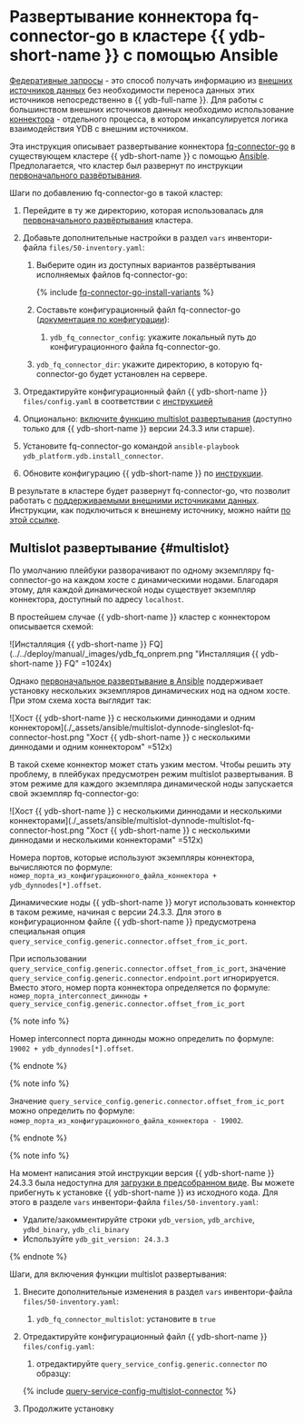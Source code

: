 # Развертывание коннектора fq-connector-go в кластере {{ ydb-short-name }} с помощью Ansible

[Федеративные запросы](../../concepts/federated_query/index.md) - это способ получать информацию из [внешних источников данных](../../concepts/datamodel/external_data_source.md) без необходимости переноса данных этих источников непосредственно в {{ ydb-full-name }}. Для работы с большинством внешних источников данных необходимо использование [коннектора](../../concepts/federated_query/architecture.md#connectors) - отдельного процесса, в котором инкапсулируется логика взаимодействия YDB с внешним источником.

Эта инструкция описывает развертывание коннектора [fq-connector-go](../../deploy/manual/connector.md#fq-connector-go) в существующем кластере {{ ydb-short-name }} с помощью [Ansible](https://www.ansible.com). Предполагается, что кластер был развернут по инструкции [первоначального развёртывания](./initial-deployment.md).

Шаги по добавлению fq-connector-go в такой кластер:

1. Перейдите в ту же директорию, которая использовалась для [первоначального развёртывания](./initial-deployment.md) кластера.
1. Добавьте дополнительные настройки в раздел `vars` инвентори-файла `files/50-inventory.yaml`:

    1. Выберите один из доступных вариантов развёртывания исполняемых файлов fq-connector-go:

        {% include [fq-connector-go-install-variants](./_includes/fq-connector-go-install-variants.md) %}

    1. Составьте конфигурационный файл fq-connector-go ([документация по конфигурации](../../deploy/manual/connector.md#fq-connector-go-config)):

        1. `ydb_fq_connector_config`: укажите локальный путь до конфигурационного файла fq-connector-go.

    1. `ydb_fq_connector_dir`: укажите директорию, в которую fq-connector-go будет установлен на сервере.

1. Отредактируйте конфигурационный файл {{ ydb-short-name }} `files/config.yaml` в соответствии с [инструкцией](../../deploy/manual/deploy-ydb-federated-query.md#guide)
1. Опционально: [включите функцию multislot развертывания](#multislot) (доступно только для {{ ydb-short-name }} версии 24.3.3 или старше).
1. Установите fq-connector-go командой `ansible-playbook ydb_platform.ydb.install_connector`.
1. Обновите конфигурацию {{ ydb-short-name }} по [инструкции](./update-config.md).

В результате в кластере будет развернут fq-connector-go, что позволит работать с [поддерживаемыми внешними источниками данных](../../concepts/federated_query/architecture.md#supported-datasources). Инструкции, как подключиться к внешнему источнику, можно найти [по этой ссылке](../../concepts/federated_query/index.md).

## Multislot развертывание {#multislot}

По умолчанию плейбуки разворачивают по одному экземпляру fq-connector-go на каждом хосте с динамическими нодами. Благодаря этому, для каждой динамической ноды существует экземпляр коннектора, доступный по адресу `localhost`.

В простейшем случае {{ ydb-short-name }} кластер с коннектором описывается схемой:

![Инсталляция {{ ydb-short-name }} FQ](../../deploy/manual/_images/ydb_fq_onprem.png "Инсталляция {{ ydb-short-name }} FQ" =1024x)

Однако [первоначальное развертывание в Ansible](./initial-deployment.md) поддерживает установку нескольких экземпляров динамических нод на одном хосте. При этом схема хоста выглядит так:

![Хост {{ ydb-short-name }} с несколькими диннодами и одним коннектором](./_assets/ansible/multislot-dynnode-singleslot-fq-connector-host.png "Хост {{ ydb-short-name }} с несколькими диннодами и одним коннектором" =512x)

В такой схеме коннектор может стать узким местом. Чтобы решить эту проблему, в плейбуках предусмотрен режим multislot развертывания. В этом режиме для каждого экземпляра динамической ноды запускается свой экземпляр fq-connector-go:

![Хост {{ ydb-short-name }} с несколькими диннодами и несколькими коннекторами](./_assets/ansible/multislot-dynnode-multislot-fq-connector-host.png "Хост {{ ydb-short-name }} с несколькими диннодами и несколькими коннекторами" =512x)

Номера портов, которые используют экземпляры коннектора, вычисляются по формуле: `номер_порта_из_конфигурационного_файла_коннектора + ydb_dynnodes[*].offset`.

Динамические ноды {{ ydb-short-name }} могут использовать коннектор в таком режиме, начиная с версии 24.3.3. Для этого в конфигурационном файле {{ ydb-short-name }} предусмотрена специальная опция `query_service_config.generic.connector.offset_from_ic_port`.

При использовании `query_service_config.generic.connector.offset_from_ic_port`, значение `query_service_config.generic.connector.endpoint.port` игнорируется. Вместо этого, номер порта коннектора определяется по формуле: `номер_порта_interconnect_динноды + query_service_config.generic.connector.offset_from_ic_port`

{% note info %}

Номер interconnect порта динноды можно определить по формуле: `19002 + ydb_dynnodes[*].offset`.

{% endnote %}

{% note info %}

Значение `query_service_config.generic.connector.offset_from_ic_port` можно определить по формуле: `номер_порта_из_конфигурационного_файла_коннектора - 19002`.

{% endnote %}

{% note info %}

На момент написания этой инструкции версия {{ ydb-short-name }} 24.3.3 была недоступна для [загрузки в предсобранном виде](../../downloads/index.md#ydb-server). Вы можете прибегнуть к установке {{ ydb-short-name }} из исходного кода. Для этого в разделе `vars` инвентори-файла `files/50-inventory.yaml`:

* Удалите/закомментируйте строки `ydb_version`, `ydb_archive`, `ydbd_binary`, `ydb_cli_binary`
* Используйте `ydb_git_version: 24.3.3`

{% endnote %}

Шаги, для включения функции multislot развертывания:

1. Внесите дополнительные изменения в раздел `vars` инвентори-файла `files/50-inventory.yaml`:

    1. `ydb_fq_connector_multislot`: установите в `true`

1. Отредактируйте конфигурационный файл {{ ydb-short-name }} `files/config.yaml`:

    1. отредактируйте `query_service_config.generic.connector` по образцу:

    {% include [query-service-config-multislot-connector](./_includes/query-service-config-multislot-connector.md) %}

1. Продолжите установку